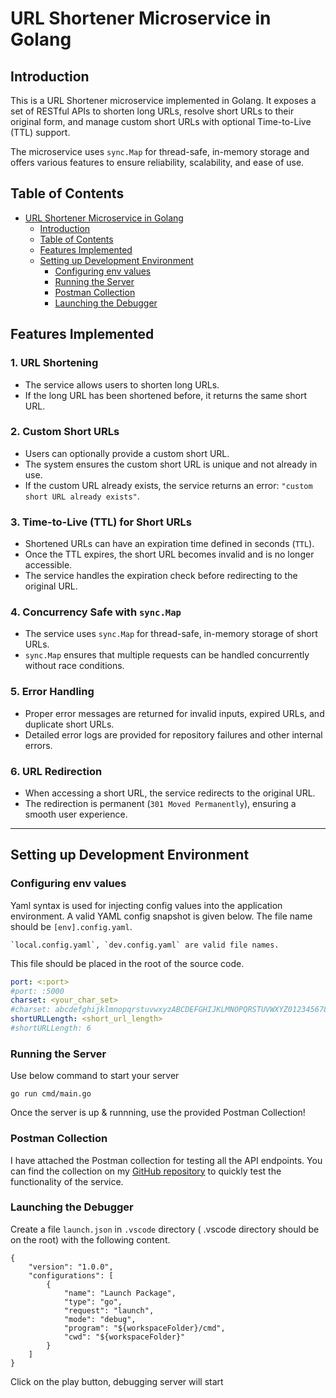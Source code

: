 # URL Shortener Microservice in Golang

## Introduction
This is a URL Shortener microservice implemented in Golang. It exposes a set of RESTful APIs to shorten long URLs, resolve short URLs to their original form, and manage custom short URLs with optional Time-to-Live (TTL) support.

The microservice uses `sync.Map` for thread-safe, in-memory storage and offers various features to ensure reliability, scalability, and ease of use.

## Table of Contents
- [URL Shortener Microservice in Golang](#url-shortener-microservice-in-golang)
  - [Introduction](#introduction)
  - [Table of Contents](#table-of-contents)
  - [Features Implemented](#features-implemented)
  - [Setting up Development Environment](#setting-up-development-environment)
    - [Configuring env values](#configuring-env-values)
    - [Running the Server](#running-the-server)
    - [Postman Collection](#postman-collection)
    - [Launching the Debugger](#launching-the-debugger)

## Features Implemented

### 1. **URL Shortening**
   - The service allows users to shorten long URLs.
   - If the long URL has been shortened before, it returns the same short URL.

### 2. **Custom Short URLs**
   - Users can optionally provide a custom short URL.
   - The system ensures the custom short URL is unique and not already in use.
   - If the custom URL already exists, the service returns an error: `"custom short URL already exists"`.

### 3. **Time-to-Live (TTL) for Short URLs**
   - Shortened URLs can have an expiration time defined in seconds (`TTL`).
   - Once the TTL expires, the short URL becomes invalid and is no longer accessible.
   - The service handles the expiration check before redirecting to the original URL.

### 4. **Concurrency Safe with `sync.Map`**
   - The service uses `sync.Map` for thread-safe, in-memory storage of short URLs.
   - `sync.Map` ensures that multiple requests can be handled concurrently without race conditions.

### 5. **Error Handling**
   - Proper error messages are returned for invalid inputs, expired URLs, and duplicate short URLs.
   - Detailed error logs are provided for repository failures and other internal errors.

### 6. **URL Redirection**
   - When accessing a short URL, the service redirects to the original URL.
   - The redirection is permanent (`301 Moved Permanently`), ensuring a smooth user experience.

---

## Setting up Development Environment

### <a name="configure-env">Configuring env values</a>
Yaml syntax is used for injecting config values into the application environment. A valid YAML config snapshot is given below. The file name should be `[env].config.yaml`.

    `local.config.yaml`, `dev.config.yaml` are valid file names.

This file should be placed in the root of the source code.

```yaml
port: <:port>
#port: :5000
charset: <your_char_set>
#charset: abcdefghijklmnopqrstuvwxyzABCDEFGHIJKLMNOPQRSTUVWXYZ0123456789
shortURLLength: <short_url_length>
#shortURLLength: 6

```

### <a name="running-the-server">Running the Server <a/>
Use below command to start your server

    go run cmd/main.go

Once the server is up & runnning, use the provided Postman Collection!

### <a name="running-the-server">Postman Collection <a/> 
I have attached the Postman collection for testing all the API endpoints. You can find the collection on my [GitHub repository](https://github.com/adityaverm-a/url-shortener/blob/main/URL%20Shortener.postman_collection.json) to quickly test the functionality of the service.

### <a name="starting-debugger">Launching the Debugger <a/>

Create a file `launch.json` in `.vscode` directory ( .vscode directory should be on the root) with the following content.

    {
        "version": "1.0.0",
        "configurations": [
            {
                "name": "Launch Package",
                "type": "go",
                "request": "launch",
                "mode": "debug",
                "program": "${workspaceFolder}/cmd",
                "cwd": "${workspaceFolder}"
            }
        ]
    }

Click on the play button, debugging server will start

